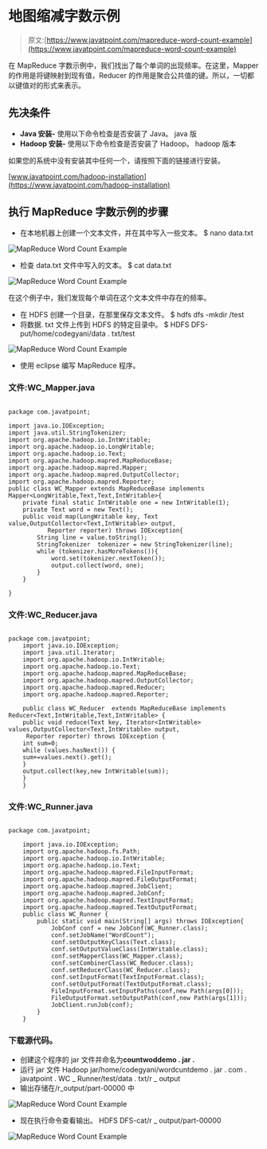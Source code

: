 # 地图缩减字数示例

> 原文:[https://www.javatpoint.com/mapreduce-word-count-example](https://www.javatpoint.com/mapreduce-word-count-example)

在 MapReduce 字数示例中，我们找出了每个单词的出现频率。在这里，Mapper 的作用是将键映射到现有值，Reducer 的作用是聚合公共值的键。所以，一切都以键值对的形式来表示。

## 先决条件

*   **Java 安装-** 使用以下命令检查是否安装了 Java。
    java 版
*   **Hadoop 安装-** 使用以下命令检查是否安装了 Hadoop。
    hadoop 版本

如果您的系统中没有安装其中任何一个，请按照下面的链接进行安装。

[www.javatpoint.com/hadoop-installation](https://www.javatpoint.com/hadoop-installation)

## 执行 MapReduce 字数示例的步骤

*   在本地机器上创建一个文本文件，并在其中写入一些文本。
    $ nano data.txt

![MapReduce Word Count Example](../Images/0edfeeb9111f1b26669aeb3de17ca057.png)

*   检查 data.txt 文件中写入的文本。
    $ cat data.txt

![MapReduce Word Count Example](../Images/e2670ce90a027ed2a6df29e35c3424b8.png)

在这个例子中，我们发现每个单词在这个文本文件中存在的频率。

*   在 HDFS 创建一个目录，在那里保存文本文件。
    $ hdfs dfs -mkdir /test
*   将数据. txt 文件上传到 HDFS 的特定目录中。
    $ HDFS DFS-put/home/codegyani/data . txt/test

![MapReduce Word Count Example](../Images/7be2801634b69f8e9fa2b39ba96cbf95.png)

*   使用 eclipse 编写 MapReduce 程序。

### 文件:WC_Mapper.java

```

package com.javatpoint;

import java.io.IOException;  
import java.util.StringTokenizer;  
import org.apache.hadoop.io.IntWritable;  
import org.apache.hadoop.io.LongWritable;  
import org.apache.hadoop.io.Text;  
import org.apache.hadoop.mapred.MapReduceBase;  
import org.apache.hadoop.mapred.Mapper;  
import org.apache.hadoop.mapred.OutputCollector;  
import org.apache.hadoop.mapred.Reporter;  
public class WC_Mapper extends MapReduceBase implements Mapper<LongWritable,Text,Text,IntWritable>{  
    private final static IntWritable one = new IntWritable(1);  
    private Text word = new Text();  
    public void map(LongWritable key, Text value,OutputCollector<Text,IntWritable> output,   
           Reporter reporter) throws IOException{  
        String line = value.toString();  
        StringTokenizer  tokenizer = new StringTokenizer(line);  
        while (tokenizer.hasMoreTokens()){  
            word.set(tokenizer.nextToken());  
            output.collect(word, one);  
        }  
    }  

}

```

### 文件:WC_Reducer.java

```

package com.javatpoint;
	import java.io.IOException;  
	import java.util.Iterator;  
	import org.apache.hadoop.io.IntWritable;  
	import org.apache.hadoop.io.Text;  
	import org.apache.hadoop.mapred.MapReduceBase;  
	import org.apache.hadoop.mapred.OutputCollector;  
	import org.apache.hadoop.mapred.Reducer;  
	import org.apache.hadoop.mapred.Reporter;  

	public class WC_Reducer  extends MapReduceBase implements Reducer<Text,IntWritable,Text,IntWritable> {  
	public void reduce(Text key, Iterator<IntWritable> values,OutputCollector<Text,IntWritable> output,  
	 Reporter reporter) throws IOException {  
	int sum=0;  
	while (values.hasNext()) {  
	sum+=values.next().get();  
	}  
	output.collect(key,new IntWritable(sum));  
	}  
	}

```

### 文件:WC_Runner.java

```

package com.javatpoint;

	import java.io.IOException;  
	import org.apache.hadoop.fs.Path;  
	import org.apache.hadoop.io.IntWritable;  
	import org.apache.hadoop.io.Text;  
	import org.apache.hadoop.mapred.FileInputFormat;  
	import org.apache.hadoop.mapred.FileOutputFormat;  
	import org.apache.hadoop.mapred.JobClient;  
	import org.apache.hadoop.mapred.JobConf;  
	import org.apache.hadoop.mapred.TextInputFormat;  
	import org.apache.hadoop.mapred.TextOutputFormat;  
	public class WC_Runner {  
	    public static void main(String[] args) throws IOException{  
	        JobConf conf = new JobConf(WC_Runner.class);  
	        conf.setJobName("WordCount");  
	        conf.setOutputKeyClass(Text.class);  
	        conf.setOutputValueClass(IntWritable.class);          
	        conf.setMapperClass(WC_Mapper.class);  
	        conf.setCombinerClass(WC_Reducer.class);  
	        conf.setReducerClass(WC_Reducer.class);       
	        conf.setInputFormat(TextInputFormat.class);  
	        conf.setOutputFormat(TextOutputFormat.class);         
	        FileInputFormat.setInputPaths(conf,new Path(args[0]));  
	        FileOutputFormat.setOutputPath(conf,new Path(args[1]));   
	        JobClient.runJob(conf);  
	    }  
	}  

```

### 下载源代码。

*   创建这个程序的 jar 文件并命名为**countwoddemo . jar .**
*   运行 jar 文件
    Hadoop jar/home/codegyani/wordcuntdemo . jar . com . javatpoint . WC _ Runner/test/data . txt/r _ output
*   输出存储在/r_output/part-00000 中

![MapReduce Word Count Example](../Images/a913deed72939fa963bea5630cc09930.png)

*   现在执行命令查看输出。
    HDFS DFS-cat/r _ output/part-00000

![MapReduce Word Count Example](../Images/8c95468828eb24c8ceb4e16248aca190.png)